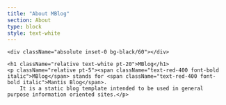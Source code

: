 ```yaml
---
title: "About MBlog"
section: About
type: block
style: text-white
---
```


<div className="relative bg-cover bg-scale p-5"
         style={{ backgroundImage: "url({{basePath}}/img/robotics.png)" }}>

    <div className="absolute inset-0 bg-black/60"></div>
    
    <h1 className="relative text-white pt-20">MBlog</h1>
    <p className="relative pt-5"><span className="text-red-400 font-bold italic">MBlog</span> stands for <span className="text-red-400 font-bold italic">Mantis Blog</span>. 
        It is a static blog template intended to be used in general purpose information oriented sites.</p>

</div>